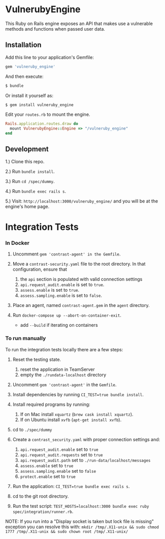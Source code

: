 # VulnerubyEngine
This Ruby on Rails engine exposes an API that makes use a vulnerable methods and functions when passed user data.

## Installation
Add this line to your application's Gemfile:

```ruby
gem 'vulneruby_engine'
```

And then execute:
```bash
$ bundle
```

Or install it yourself as:
```bash
$ gem install vulneruby_engine
```

Edit your `routes.rb` to mount the engine. 
```ruby
Rails.application.routes.draw do
  mount VulnerubyEngine::Engine => "/vulneruby_engine"
end
```

## Development

1.) Clone this repo.

2.) Run `bundle install`.

3.) Run `cd /spec/dummy`.

4.) Run `bundle exec rails s`.

5.) Visit: `http://localhost:3000/vulneruby_engine/` and you will be at the engine's home page.

# Integration Tests

### In Docker

1. Uncomment `gem 'contrast-agent' in the Gemfile`.

2. Move a `contrast-security.yaml` file to the root directory. In that configuration, ensure that 
   1. the `api` section is populated with valid connection settings
   2. `api.request_audit.enable` is set to `true`.
   3. `assess.enable` is set to `true`.
   4. `assess.sampling.enable` is set to `false`.

3. Place an agent, named `contrast-agent.gem` in the `agent` directory.

4. Run `docker-compose up --abort-on-container-exit`.
   * add `--build` if iterating on containers

### To run manually

To run the integration tests locally there are a few steps: 

1. Reset the testing state.
   1. reset the application in TeamServer
   2. empty the `./rundata-localhost` directory

2. Uncomment `gem 'contrast-agent'` in the `Gemfile`.

3. Install dependencies by running `CI_TEST=true bundle install`.

4. Install required programs by running:
   1. If on Mac install `xquartz` (`brew cask install xquartz`).
   2. If on Ubuntu install `xvfb` (`apt-get install xvfb`).

5. cd to `./spec/dummy`

6. Create a `contrast_security.yaml` with proper connection settings and:
    1. `api.request_audit.enable` set to `true`
    2. `api.request_audit.requests` set to `true`
    3. `api.request_audit.path` set to `./run-data/localhost/messages`
    4. `assess.enable` set to `true`
    5. `assess.sampling.enable` set to `false`
    6. `protect.enable` set to `true`

7. Run the application: `CI_TEST=true bundle exec rails s`.

8. cd to the git root directory.

9. Run the test script: `TEST_HOSTS=localhost:3000 bundle exec ruby spec/integration/runner.rb`.

NOTE: If you run into a "Display socket is taken but lock file is missing" exception you can resolve this with:
`mkdir /tmp/.X11-unix && sudo chmod 1777 /tmp/.X11-unix && sudo chown root /tmp/.X11-unix/`